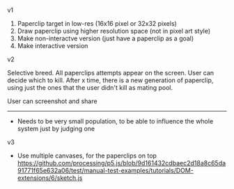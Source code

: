 v1

1. Paperclip target in low-res (16x16 pixel or 32x32 pixels)
2. Draw paperclip using higher resolution space (not in pixel art style)
3. Make non-interactve version (just have a paperclip as a goal)
4. Make interactive version


v2

Selective breed.
All paperclips attempts appear on the screen. User can decide which to kill. After x time, there is a new generation of paperclip, using just the ones that the user didn't kill as mating pool.

User can screenshot and share


----

- Needs to be very small population, to be able to influence the whole system just by judging one


v3
- Use multiple canvases, for the paperclips on top https://github.com/processing/p5.js/blob/9d161432cdbaec2d18a8c65da91771f65e632a06/test/manual-test-examples/tutorials/DOM-extensions/6/sketch.js
